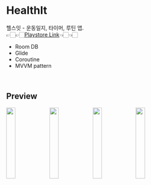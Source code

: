 # HealthIt
헬스잇 - 운동일지, 타이머, 루틴 앱. <br>
👉🏻👉🏻[Playstore Link](https://play.google.com/store/apps/details?id=io.jun.healthit)👈🏻👈🏻
* Room DB
* Glide
* Coroutine
* MVVM pattern
<br>

Preview
-----------
<img src="https://user-images.githubusercontent.com/54348567/92320091-bbb24700-f059-11ea-809d-3557b16248a7.png" width="22%" height="22%"> <img src="https://user-images.githubusercontent.com/54348567/92320089-ba811a00-f059-11ea-9ba9-45e8425fb2ac.png" width="22%" height="22%"> <img src="https://user-images.githubusercontent.com/54348567/92320086-b8b75680-f059-11ea-8d4d-3c507181799a.png" width="22%" height="22%"> <img src="https://user-images.githubusercontent.com/54348567/92320083-b654fc80-f059-11ea-9337-675e8a1ce956.png" width="22%" height="22%">
